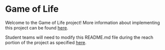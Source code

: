 # Game of Life
Welcome to the Game of Life project! More information about implementing this project can be found [here](https://github.com/eecs183/gameOfLife/wiki).

Student teams will need to modify this README.md file during the reach portion of the project as specified [here](https://github.com/eecs183/gameOfLife/wiki/Grading#reach-submission).
